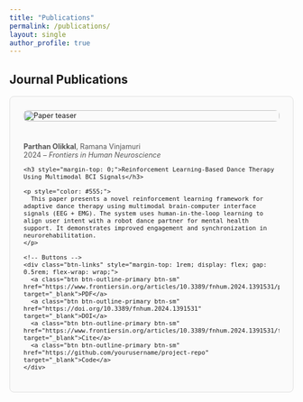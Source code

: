 ```yaml
---
title: "Publications"
permalink: /publications/
layout: single
author_profile: true
---
```


<h2>Journal Publications</h2>

<div style="border: 1px solid #e0e0e0; border-radius: 8px; padding: 1.5rem; margin-bottom: 2rem; background: #fafafa; font-size:0.9em; display: flex; flex-wrap: wrap; gap: 1.5rem; align-items: center;">

  <!-- Left: Image -->
  <div style="flex: 1 1 300px; min-width: 250px;">
    <img src="/assets/images/frontiers_paper_fig.png" alt="Paper teaser" style="width: 100%; border-radius: 8px;">
  </div>

  <!-- Right: Text -->
  <div style="flex: 2 1 400px; min-width: 250px;">
    <p style="color: #555;">
      <strong>Parthan Olikkal</strong>, Ramana Vinjamuri  
      <br>2024 – <em>Frontiers in Human Neuroscience</em>
    </p>

    <h3 style="margin-top: 0;">Reinforcement Learning-Based Dance Therapy Using Multimodal BCI Signals</h3>

    <p style="color: #555;">
      This paper presents a novel reinforcement learning framework for adaptive dance therapy using multimodal brain-computer interface signals (EEG + EMG). The system uses human-in-the-loop learning to align user intent with a robot dance partner for mental health support. It demonstrates improved engagement and synchronization in neurorehabilitation.
    </p>

    <!-- Buttons -->
    <div class="btn-links" style="margin-top: 1rem; display: flex; gap: 0.5rem; flex-wrap: wrap;">
      <a class="btn btn-outline-primary btn-sm" href="https://www.frontiersin.org/articles/10.3389/fnhum.2024.1391531/pdf" target="_blank">PDF</a>
      <a class="btn btn-outline-primary btn-sm" href="https://doi.org/10.3389/fnhum.2024.1391531" target="_blank">DOI</a>
      <a class="btn btn-outline-primary btn-sm" href="https://www.frontiersin.org/articles/10.3389/fnhum.2024.1391531/full#references" target="_blank">Cite</a>
      <a class="btn btn-outline-primary btn-sm" href="https://github.com/yourusername/project-repo" target="_blank">Code</a>
    </div>
  </div>
</div>
